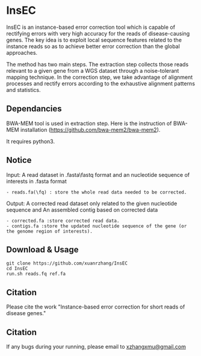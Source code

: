 # InsEC
InsEC is an instance-based error correction tool which is capable of rectifying errors with very high accuracy for the reads of disease-causing genes.
The key idea is to exploit local sequence features related to the instance reads so as to achieve better error correction than the global approaches. 

The method has two main steps.
The extraction step collects those reads relevant to a given gene from a WGS dataset through a noise-tolerant mapping technique.
In the correction step, we take advantage of alignment processes and rectify errors according to the exhaustive alignment patterns and statistics.

## Dependancies
BWA-MEM tool is used in extraction step. Here is the instruction of BWA-MEM installation (https://github.com/bwa-mem2/bwa-mem2).

It requires python3.

  
## Notice
Input: A read dataset in .fasta\fastq format and an nucleotide sequence of interests in .fasta format

	- reads.fa(\fq) : store the whole read data needed to be corrected.

Output: A corrected read dataset only related to the given nucleotide sequence and An assembled contig based on corrected data

	- corrected.fa :store corrected read data.
	- contigs.fa :store the updated nucleotide sequence of the gene (or the genome region of interests).

## Download & Usage

	git clone https://github.com/xuanrzhang/InsEC
	cd InsEC
	run.sh reads.fq ref.fa 
	

## Citation
Please cite the work "Instance-based error correction for short reads of disease genes."

## Citation
If any bugs during your running, please email to xzhangxmu@gmail.com
